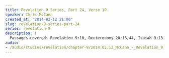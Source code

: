 ```yaml
--- 
title: Revelation 9 Series, Part 24, Verse 10
speaker: Chris McCann
created_at: "2014-02-12 21:00"
slug: revelation-9-series-part-24
series: revelation-9
description: |
  Passages covered: Revelation 9:10, Deuteronomy 28:13,44, Isaiah 9:13-14, Luke 10:17-19, Revelation 9:16-19, Acts 9:3-5, 1 Samuel 2:27-29, 1 Corinthians 15:55-56.
audio: 
- /audio/studies/revelation/chapter-9/2014.02.12_McCann_-_Revelation_9_Series_Part_24.yaml
---
```

